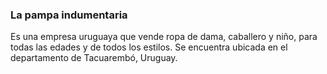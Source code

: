 
### La pampa indumentaria

Es una empresa uruguaya que vende ropa de dama, caballero y niño, para todas las edades y de todos los estilos. Se encuentra ubicada en el departamento de Tacuarembó, Uruguay.
